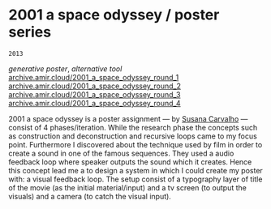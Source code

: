 2001 a space odyssey / poster series
=======
`2013`

_generative poster_, _alternative tool_
[archive.amir.cloud/2001_a_space_odyssey_round_1](https://archive.amir.cloud/2001_a_space_odyssey_round_1)
[archive.amir.cloud/2001_a_space_odyssey_round_2](https://archive.amir.cloud/2001_a_space_odyssey_round_2)
[archive.amir.cloud/2001_a_space_odyssey_round_3](https://archive.amir.cloud/2001_a_space_odyssey_round_3)
[archive.amir.cloud/2001_a_space_odyssey_round_4](https://archive.amir.cloud/2001_a_space_odyssey_round_4)

2001 a space odyssey is a poster assignment — by [Susana Carvalho](http://carvalho-bernau.com) — consist of 4 phases/iteration. While the research phase the concepts such as construction and deconstruction and recursive loops came to my focus point. Furthermore I discovered about the technique used by film in order to create a sound in one of the famous sequences. They used a audio feedback loop where speaker outputs the sound which it creates.
Hence this concept lead me a to design a system in which I could create my poster with: a visual feedback loop. The setup consist of a typography layer of title of the movie (as the initial material/input) and a tv screen (to output the visuals) and a camera (to catch the visual input).
